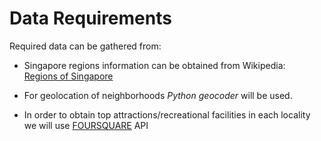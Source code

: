 # Data Requirements

Required data can be gathered from:

- Singapore regions information can be obtained from Wikipedia:  
[Regions of Singapore](https://en.wikipedia.org/wiki/Regions_of_Singapore)

- For geolocation of neighborhoods _Python geocoder_ will be used. 

- In order to obtain top attractions/recreational facilities in each locality we will use [FOURSQUARE](https://foursquare.com/) API
